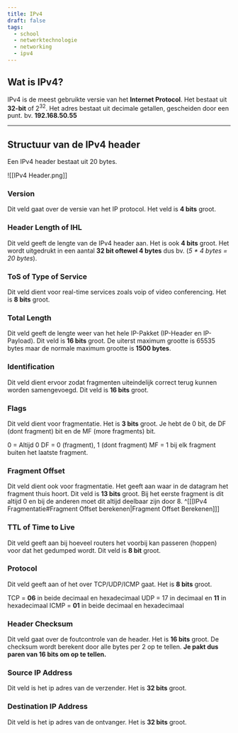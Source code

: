 ```yaml
---
title: IPv4
draft: false
tags:
  - school
  - netwerktechnologie
  - networking
  - ipv4
---
```


## Wat is IPv4?

IPv4 is de meest gebruikte versie van het **Internet Protocol**. Het bestaat uit **32-bit** of 2<sup>32</sup>.
Het adres bestaat uit decimale getallen, gescheiden door een punt. bv. **192.168.50.55**

***
## Structuur van de IPv4 header

Een IPv4 header bestaat uit 20 bytes.

![[IPv4 Header.png]]
### Version
Dit veld gaat over de versie van het IP protocol. Het veld is **4 bits** groot.

### Header Length of IHL
Dit veld geeft de lengte van de IPv4 header aan. Het is ook **4 bits** groot. Het wordt uitgedrukt in een aantal **32 bit oftewel 4 bytes** dus bv. (*5 * 4 bytes = 20 bytes*).

### ToS of Type of Service
Dit veld dient voor real-time services zoals voip of video conferencing. Het is **8 bits** groot.

### Total Length
Dit veld geeft de lengte weer van het hele IP-Pakket (IP-Header en IP-Payload). Dit veld is **16 bits** groot. De uiterst maximum grootte is 65535 bytes maar de normale maximum grootte is **1500 bytes**.

### Identification
Dit veld dient ervoor zodat fragmenten uiteindelijk correct terug kunnen worden samengevoegd. Dit veld is **16 bits** groot.

### Flags
Dit veld dient voor fragmentatie. Het is **3 bits** groot.
Je hebt de 0 bit, de DF (dont fragment) bit en de MF (more fragments) bit.

0 = Altijd 0
DF = 0 (fragment), 1 (dont fragment)
MF = 1 bij elk fragment buiten het laatste fragment.

### Fragment Offset
Dit veld dient ook voor fragmentatie. Het geeft aan waar in de datagram het fragment thuis hoort. Dit veld is **13 bits** groot. Bij het eerste fragment is dit altijd 0 en bij de anderen moet dit altijd deelbaar zijn door 8. ^[[[IPv4 Fragmentatie#Fragment Offset berekenen|Fragment Offset Berekenen]]]

### TTL of Time to Live
Dit veld geeft aan bij hoeveel routers het voorbij kan passeren (hoppen) voor dat het gedumped wordt. Dit veld is **8 bit** groot.

### Protocol
Dit veld geeft aan of het over TCP/UDP/ICMP gaat. Het is **8 bits** groot.

TCP = **06** in beide decimaal en hexadecimaal
UDP = 17 in decimaal en **11** in hexadecimaal
ICMP = **01** in beide decimaal en hexadecimaal

### Header Checksum
Dit veld gaat over de foutcontrole van de header. Het is **16 bits** groot.
De checksum wordt berekent door alle bytes per 2 op te tellen.
**Je pakt dus paren van 16 bits om op te tellen.**

### Source IP Address
Dit veld is het ip adres van de verzender. Het is **32 bits** groot.

### Destination IP Address
Dit veld is het ip adres van de ontvanger. Het is **32 bits** groot.